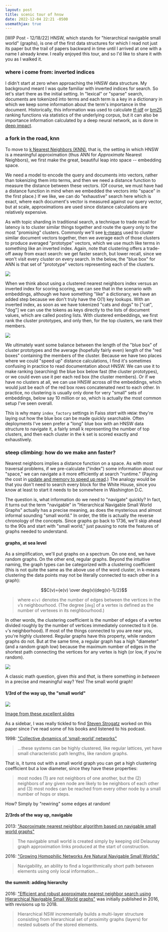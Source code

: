 ```yaml
---
layout: post
title: scenic tour of hnsw
date: 2022-12-04 22:21 -0500
usemathjax: true
---
```


[WIP Post - 12/18/22] HNSW, which stands for "hierarchical navigable small
world" (graphs), is one of the first data structures for which I read not
just its paper but the trail of papers backward in time until I arrived at
one with a name I already knew. I really enjoyed this tour, and so I'd
like to share it with you as I walked it.

### where i come from: inverted indices

I didn't start at zero when approaching the HNSW data structure. My
background meant I was quite familiar with inverted indices for search. So
let's start there as the initial setting. In "lexical" or "sparse" search,
documents are tokenized into terms and each term is a key in a dictionary
in which we keep some information about the term's importance in the
document. Historically, this information was used to calculate
[tf-idf](https://en.wikipedia.org/wiki/Tf%E2%80%93idf) or
[bm25](https://en.wikipedia.org/wiki/Okapi_BM25) ranking functions via
statistics of the underlying corpus, but it can also be importance
information calculated by a deep neural network, as is done in [deep
impact](https://arxiv.org/abs/2104.12016).

### a fork in the road, knn

To move to [k Nearest Neighbors
(KNN)](https://www.youtube.com/watch?v=HVXime0nQeI&ab_channel=StatQuestwithJoshStarmer),
that is, the setting in which HNSW is a meaningful approximation (thus ANN
for _Approximate_ Nearest Neighbors), we first make the great, beautiful
leap into space -- embedding space.

We need a model to encode the query and documents into vectors, rather
than tokenizing them into terms, and then we need a distance function to
measure the distance between these vectors. (Of course, we must have had
a distance function in mind when we embedded the vectors into "space" in
the first place.) If we like, we can do "exhaustive" search here which is
exact, where each document's vector is measured against our query vector,
but at scale, approximations are used since distance calculations are
relatively expensive.

As with topic sharding in traditional search, a technique to trade recall
for latency is to cluster similar things together and route the query only
to the most "promising" clusters. Commonly we'll see
[k-means](https://www.youtube.com/watch?v=4b5d3muPQmA&ab_channel=StatQuestwithJoshStarmer)
used to cluster similar document vectors together, then we average each of
those clusters to produce averaged "prototype" vectors, which we use much
like terms in something like an inverted index. Again, note that
clustering offers a trade-off away from exact search: we get faster
search, but lower recall, since we won't visit every cluster on every
search. In the below, the "blue box" for ANN is that set of "prototype"
vectors representing each of the clusters.

![](/images/lex-ann.png)

When we think about using a clustered nearest neighbors index versus an
inverted index for scoring scoring, we can see that in the scenario with
embeddings, although we have something "like" a dictionary, we have an
added step because we don't truly have the O(1) key lookups. With an
inverted index, as soon as we have tokenized "cats and dogs" to ["cat",
"dog"] we can use the tokens as keys directly to the lists of document
values, which are called posting lists. With clustered embeddings, we
first rank the cluster prototypes, and only then, for the top clusters, we
rank their members.

![](/images/lex-ann-2.png)

We ultimately want some balance between the length of the "blue box" of
cluster prototypes and the average (hopefully fairly even) length of the
"red boxes" containing the members of the cluster. Because we have two
places where we could "speed up" distance calculations, I find it's
sometimes confusing in practice to read documentation about HNSW. We can
use it to make ranking (searching) the blue box below fast (the cluster
prototypes), or we could even use it per each red box (the cluster
members). Or if we have no clusters at all, we can use HNSW across _all_
the embeddings, which would just be each of the red box rows concatenated
next to each other. In practice, no clustering is usually only done for
very "small" sets of embeddings, below say 10 million or so, which is
actually the most common setup I've seen overall.

This is why many `index_factory` settings in Faiss _start_ with `HNSW`:
they're laying out how the blue box can be made quickly searchable. Often
deployments I've seen prefer a "long" blue box with an HNSW data structure
to navigate it, a fairly small k representing the number of top clusters,
and then each cluster in the k set is scored exactly and exhaustively.


### steep climbing: how do we make ann faster?

Nearest neighbors implies a distance function on a space. As with most
traversal problems, if we pre-calculate ("index") some information about
our "space," we can navigate a it more efficiently at search "runtime."
(Paying the cost in [update and memory to speed up
read](https://stratos.seas.harvard.edu/files/stratos/files/rum.pdf).) The
analogy would be that you don't need to search every block for the White
House, since you know at least to start it needs to be somewhere in
Washington D.C.

The question is, what information do we need to "navigate" quickly? In
fact, it turns out the term "navigable" in "Hierarchical Navigable Small
World Graphs" actually has a precise meaning, as does the mysterious and
almost informal sounding "small world." In order, the title is actually
the reverse chronology of the concepts. Since graphs go back to 1736,
we'll skip ahead to the 90s and start with "small world," just pausing to
note the features of graphs needed to understand.

#### graphs, at sea level

As a simplification, we'll put graphs on a spectrum. On one end, we have
random graphs. On the other end, regular graphs. Beyond the intuitive
naming, the graph types can be categorized with a clustering coefficient
(this is not quite the same as the above use of the word cluster, in
k-means clustering the data points may not be literally connected to each
other in a graph):

$$C(v)={e(v) \over deg(v)(deg(v)-1)/2}$$

> where `e(v)` denotes the number of edges between the vertices in the
> `v`’s neighbourhood. (The degree [`deg`] of a vertex is defined as the
> number of vertexes in its neighbourhood.)

In other words, the clustering coefficient is the number of edges of
a vertex divided roughly by the number of vertices immediately connected
to it (ie. `v`'s neighborhood). If most of the things connected to you are
near you, you're highly clustered. Regular graphs have this property,
while random graphs do not. But at the same time, a regular graph has
a high "diameter" (and a random graph low) because the maximum number of
edges in the shortest path connecting the vertices for any vertex is high
(or low, if you're random).

![](/images/ann_graphs.png)

A classic math question, given _this_ and _that_, is there something _in
between_ in a precise and meaningful way? Yes! The small world graph!

#### 1/3rd of the way up, the "small world"

![](/images/small_world.png)

[Image from these excellent
slides](https://www.kth.se/social/upload/514c7450f276547cb33a1992/2-kleinberg.pdf)

As a sidebar, I was really tickled to find [Steven
Strogatz](https://podcasts.apple.com/us/podcast/the-joy-of-x/id1495067186)
worked on this paper since I've read some of his books and listened to his
podcast.

1998: ["Collective dynamics of ‘small-world’
networks"](https://www.nature.com/articles/30918)

> ...these systems can be highly clustered, like regular lattices, yet
> have small characteristic path lengths, like random graphs.

That is, it turns out with a small world graph you can get a high
clustering coefficient but a low diameter, since they have these
properties:

> most nodes (1) are not neighbors of one another, but the (2) neighbors
> of any given node are likely to be neighbors of each other and (3) most
> nodes can be reached from every other node by a small number of hops or
> steps.

How? Simply by "rewiring" some edges at random!

#### 2/3rds of the way up, navigable

2013: ["Approximate nearest neighbor algorithm based on navigable small world
graphs"](https://publications.hse.ru/pubs/share/folder/x5p6h7thif/128296059.pdf)

> The navigable small world is created simply by keeping old Delaunay
> graph approximation links produced at the start of construction.

2016: ["Growing Homophilic Networks Are Natural Navigable Small
Worlds"](https://journals.plos.org/plosone/article?id=10.1371/journal.pone.0158162)

> Navigability, an ability to find a logarithmically short path between
> elements using only local information...

#### the summit: adding hierarchy

2016: ["Efficient and robust approximate nearest neighbor search using
Hierarchical Navigable Small World
graphs"](https://arxiv.org/abs/1603.09320) was initially published in
2016, with revisions up to 2018.

> Hierarchical NSW incrementally builds a multi-layer structure consisting
> from hierarchical set of proximity graphs (layers) for nested subsets of
> the stored elements.
